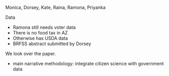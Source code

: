 Monica, Dorsey, Kate, Raina, Ramona, Priyanka

Data

- Ramona still needs voter data
- There is no food tax in AZ
- Otherwise has USDA data
- BRFSS abstract submitted by Dorsey

We look over the paper.

- main narrative methodology: integrate citizen science with government data

